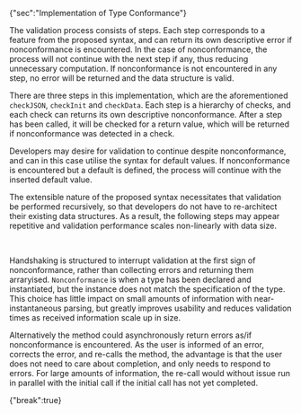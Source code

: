 {"sec":"Implementation of Type Conformance"}

The validation process consists of steps. Each step corresponds to a feature from the proposed syntax, and can return its own descriptive error if nonconformance is encountered. In the case of nonconformance, the process will not continue with the next step if any, thus reducing unnecessary computation. If nonconformance is not encountered in any step, no error will be returned and the data structure is valid.

There are three steps in this implementation, which are the aforementioned `checkJSON`, `checkInit` and `checkData`. Each step is a hierarchy of checks, and each check can returns its own descriptive nonconformance. After a step has been called, it will be checked for a return value, which will be returned if nonconformance was detected in a check.

Developers may desire for validation to continue despite nonconformance, and can in this case utilise the syntax for default values. If nonconformance is encountered but a default is defined, the process will continue with the inserted default value.

The extensible nature of the proposed syntax necessitates that validation be performed recursively, so that developers do not have to re-architect their existing data structures. As a result, the following steps may appear repetitive and validation performance scales non-linearly with data size.

<br>

Handshaking is structured to interrupt validation at the first sign of nonconformance, rather than collecting errors and returning them arraryised. `Nonconformance` is when a type has been declared and instantiated, but the instance does not match the specification of the type. This choice has little impact on small amounts of information with near-instantaneous parsing, but greatly improves usability and reduces validation times as received information scale up in size.

Alternatively the method could asynchronously return errors as/if nonconformance is encountered. As the user is informed of an error, corrects the error, and re-calls the method, the advantage is that the user does not need to care about completion, and only needs to respond to errors. For large amounts of information, the re-call would without issue run in parallel with the initial call if the initial call has not yet completed.

{"break":true}